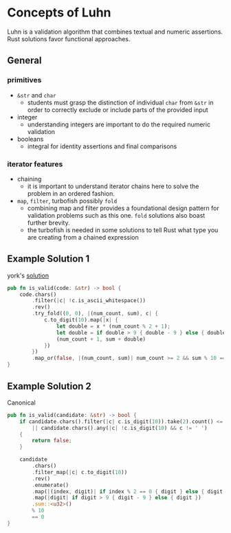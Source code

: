 # Concepts of Luhn

Luhn is a validation algorithm that combines textual and numeric assertions. Rust solutions favor functional approaches.

## General

### primitives

- `&str` and `char`
  - students must grasp the distinction of individual `char` from `&str` in order to correctly exclude or include parts of the provided input
- integer
  - understanding integers are important to do the required numeric validation
- booleans
  - integral for identity assertions and final comparisons

### iterator features

- chaining
  - it is important to understand iterator chains here to solve the problem in an ordered fashion.
- `map`, `filter`, turbofish possibly `fold`
  - combining map and filter provides a foundational design pattern for validation problems such as this one. `fold` solutions also boast further brevity.
  - the turbofish is needed in some solutions to tell Rust what type you are creating from a chained expression

## Example Solution 1

york's [solution](https://exercism.io/tracks/rust/exercises/luhn/solutions/7038c269a4af4f5b95ca35a99c5c3b4d)

```rust
pub fn is_valid(code: &str) -> bool {
    code.chars()
        .filter(|c| !c.is_ascii_whitespace())
        .rev()
        .try_fold((0, 0), |(num_count, sum), c| {
            c.to_digit(10).map(|x| {
                let double = x * (num_count % 2 + 1);
                let double = if double > 9 { double - 9 } else { double };
                (num_count + 1, sum + double)
            })
        })
        .map_or(false, |(num_count, sum)| num_count >= 2 && sum % 10 == 0)
}
```

## Example Solution 2

Canonical

```rust
pub fn is_valid(candidate: &str) -> bool {
    if candidate.chars().filter(|c| c.is_digit(10)).take(2).count() <= 1
        || candidate.chars().any(|c| !c.is_digit(10) && c != ' ')
    {
        return false;
    }

    candidate
        .chars()
        .filter_map(|c| c.to_digit(10))
        .rev()
        .enumerate()
        .map(|(index, digit)| if index % 2 == 0 { digit } else { digit * 2 })
        .map(|digit| if digit > 9 { digit - 9 } else { digit })
        .sum::<u32>()
        % 10
        == 0
}
```
